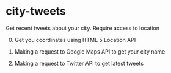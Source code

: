 city-tweets
===========

Get recent tweets about your city. Require access to location

0) Get you coordinates using HTML 5 Location API

1) Making a request to Google Maps API to get your city name

2) Making a request to Twitter API to get latest tweets
